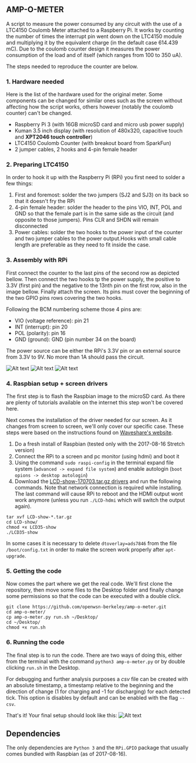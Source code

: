 ## AMP-O-METER

A script to measure the power consumed by any circuit with the use of a LTC4150 Coulomb Meter attached to a Raspberry Pi. It works by counting the number of times the interrupt pin went down on the LTC4150 module and multiplying it by the equivalent charge (in the default case 614.439 mC). Due to the coulomb counter design it measures the power consumption of the load and of itself (which ranges from 100 to 350 uA).

The steps needed to reproduce the counter are below.


### 1. Hardware needed

Here is the list of the hardware used for the original meter. Some components can be changed for similar ones such as the screen without affecting how the script works, others however (notably the coulomb counter) can't be changed.

- Raspberry Pi 3 (with 16GB microSD card and micro usb power supply)
- Kuman 3.5 inch display (with resolution of 480x320, capacitive touch and **XPT2046 touch controller**)
- LTC4150 Coulomb Counter (with breakout board from SparkFun)
- 2 jumper cables, 2 hooks and 4-pin female header


### 2. Preparing LTC4150

In order to hook it up with the Raspberry Pi (RPi) you first need to solder a few things:

1. First and foremost: solder the two jumpers (SJ2 and SJ3) on its back so that it doesn't fry the RPi
2. 4-pin female header: solder the header to the pins VIO, INT, POL and GND so that the female part is in the same side as the circuit (and opposite to those jumpers). Pins CLR and SHDN will remain disconnected
3. Power cables: solder the two hooks to the power input of the counter and two jumper cables to the power output.Hooks with small cable length are preferable as they need to fit inside the case.


### 3. Assembly with RPi

First connect the counter to the last pins of the second row as depicted bellow. Then connect the two hooks tp the power supply, the positive to 3.3V (first pin) and the negative to the 13nth pin on the first row, also in the image bellow. Finally attach the screen. Its pins must cover the beginning of the two GPIO pins rows covering the two hooks.

Following the BCM numbering scheme those 4 pins are:
- VIO (voltage reference): pin 21
- INT (interrupt): pin 20
- POL (polarity): pin 16
- GND (ground): GND (pin number 34 on the board)

The power source can be either the RPi's 3.3V pin or an external source from 3.3V to 9V. No more than 1A should pass the circuit.

![Alt text](/../images/img/img1.JPG?raw=true "Optional Title")
![Alt text](/../images/img/img2.JPG?raw=true "Optional Title")
![Alt text](/../images/img/img3.JPG?raw=true "Optional Title")


### 4. Raspbian setup + screen drivers

The first step is to flash the Raspbian image to the microSD card. As there are plenty of tutorials available on the internet this step won't be covered here.

Next comes the installation of the driver needed for our screen. As it changes from screen to screen, we'll only cover our specific case. These steps were based on the instructions found on [Waveshare's website][1].

[1]: http://www.waveshare.com/wiki/3.5inch_RPi_LCD_(A)
[2]: http://www.waveshare.com/w/upload/0/00/LCD-show-170703.tar.gz


1. Do a fresh install of Raspbian (tested only with the 2017-08-16 Stretch version)
2. Connect the RPi to a screen and pc monitor (using hdmi) and boot it
3. Using the command `sudo raspi-config` in the terminal expand file system (`advanced -> expand file system`) and enable autologin (`boot opions -> desktop autologin`)
4. Download the [LCD-show-170703.tar.gz drivers][2] and run the following commands. Note that network connection is required while installing. The last command will cause RPi to reboot and the HDMI output wont work anymore (unless you run `./LCD-hdmi` which will switch the output again).
~~~
tar xvf LCD-show-*.tar.gz
cd LCD-show/
chmod +x LCD35-show
./LCD35-show
~~~

In some cases it is necessary to delete `dtoverlay=ads7846` from the file `/boot/config.txt` in order to make the screen work properly after `apt-upgrade`.


### 5. Getting the code

Now comes the part where we get the real code. We'll first clone the repository, then move some files to the Desktop folder and finally change some permissions so that the code can be executed with a double click.

```
git clone https://github.com/openwsn-berkeley/amp-o-meter.git
cd amp-o-meter/
cp amp-o-meter.py run.sh ~/Desktop/
cd ~/Desktop/
chmod +x run.sh
```

### 6. Running the code

The final step is to run the code. There are two ways of doing this, either from the terminal with the command `python3 amp-o-meter.py` or by double clicking `run.sh` in the Desktop.

For debugging and further analysis purposes a _csv_ file can be created with an absolute timestamp, a timestamp relative to the beginning and the direction of change (1 for charging and -1 for discharging) for each detected tick. This option is disables by default and can be enabled with the flag `--csv`. 

That's it! Your final setup should look like this:
![Alt text](/../images/img/img4.JPG?raw=true "Optional Title")


## Dependencies

The only dependencies are `Python 3` and the `RPi.GPIO` package that usually comes bundled with Raspbian (as of 2017-08-16).


